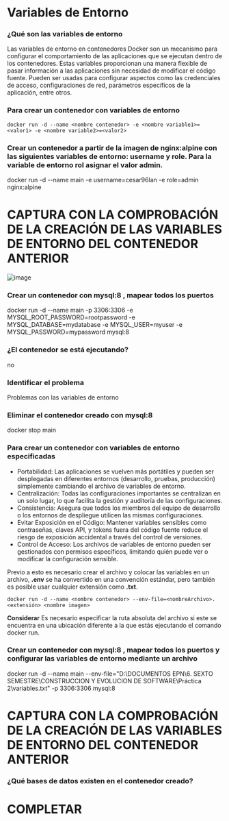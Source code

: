 # Variables de Entorno
### ¿Qué son las variables de entorno
Las variables de entorno en contenedores Docker son un mecanismo para configurar el comportamiento de las aplicaciones que se ejecutan dentro de los contenedores. 
Estas variables proporcionan una manera flexible de pasar información a las aplicaciones sin necesidad de modificar el código fuente. 
Pueden ser usadas para configurar aspectos como las credenciales de acceso, configuraciones de red, parámetros específicos de la aplicación, entre otros.

### Para crear un contenedor con variables de entorno

```
docker run -d --name <nombre contenedor> -e <nombre variable1>=<valor1> -e <nombre variable2>=<valor2>

```

### Crear un contenedor a partir de la imagen de nginx:alpine con las siguientes variables de entorno: username y role. Para la variable de entorno rol asignar el valor admin.

docker run -d --name main -e username=cesar96lan -e role=admin nginx:alpine

# CAPTURA CON LA COMPROBACIÓN DE LA CREACIÓN DE LAS VARIABLES DE ENTORNO DEL CONTENEDOR ANTERIOR

![image](https://github.com/Cesar96LAN/2024A-ISWD633-GR1/assets/119013340/0e2714ed-5652-49ee-bde0-055c835a1515)


### Crear un contenedor con mysql:8 , mapear todos los puertos

docker run -d --name main -p 3306:3306 -e MYSQL_ROOT_PASSWORD=rootpassword -e MYSQL_DATABASE=mydatabase -e MYSQL_USER=myuser -e MYSQL_PASSWORD=mypassword mysql:8


### ¿El contenedor se está ejecutando?
no

### Identificar el problema
Problemas con las variables de entorno

### Eliminar el contenedor creado con mysql:8 

docker stop main


### Para crear un contenedor con variables de entorno especificadas
- Portabilidad: Las aplicaciones se vuelven más portátiles y pueden ser desplegadas en diferentes entornos (desarrollo, pruebas, producción) simplemente cambiando el archivo de variables de entorno.
- Centralización: Todas las configuraciones importantes se centralizan en un solo lugar, lo que facilita la gestión y auditoría de las configuraciones.
- Consistencia: Asegura que todos los miembros del equipo de desarrollo o los entornos de despliegue utilicen las mismas configuraciones.
- Evitar Exposición en el Código: Mantener variables sensibles como contraseñas, claves API, y tokens fuera del código fuente reduce el riesgo de exposición accidental a través del control de versiones.
- Control de Acceso: Los archivos de variables de entorno pueden ser gestionados con permisos específicos, limitando quién puede ver o modificar la configuración sensible.

Previo a esto es necesario crear el archivo y colocar las variables en un archivo, **.env** se ha convertido en una convención estándar, pero también es posible usar cualquier extensión como **.txt**.
```
docker run -d --name <nombre contenedor> --env-file=<nombreArchivo>.<extensión> <nombre imagen>
```
**Considerar**
Es necesario especificar la ruta absoluta del archivo si este se encuentra en una ubicación diferente a la que estás ejecutando el comando docker run.

### Crear un contenedor con mysql:8 , mapear todos los puertos y configurar las variables de entorno mediante un archivo

docker run -d --name main --env-file="D:\DOCUMENTOS EPN\6. SEXTO SEMESTRE\CONSTRUCCION Y EVOLUCION DE SOFTWARE\Práctica 2\variables.txt" -p 3306:3306 mysql:8

# CAPTURA CON LA COMPROBACIÓN DE LA CREACIÓN DE LAS VARIABLES DE ENTORNO DEL CONTENEDOR ANTERIOR 

### ¿Qué bases de datos existen en el contenedor creado?
# COMPLETAR
